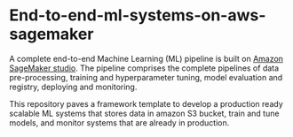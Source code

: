 # End-to-end-ml-systems-on-aws-sagemaker

A complete end-to-end Machine Learning (ML) pipeline is built on [Amazon SageMaker studio](https://aws.amazon.com/sagemaker/).
The pipeline comprises the complete pipelines of data pre-processing, training and hyperparameter tuning, model evaluation and registry,
deploying and monitoring.

This repository paves a framework template to develop a production ready scalable ML systems that stores data in amazon S3 bucket, train
and tune models, and monitor systems that are already in production.
